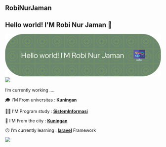 ## RobiNurJaman
## Hello world! I'M Robi Nur Jaman 👋
![Robi Nur Jaman](img/github-header-banner%20(1).png)
![](https://media1.giphy.com/media/v1.Y2lkPTc5MGI3NjExbDJydG4yMWl4dDhtNmtzN3RmMjNqeTRnMndneDRhc3NwNmc2anVrciZlcD12MV9pbnRlcm5hbF9naWZfYnlfaWQmY3Q9cw/UmWpVKOvNEv6CHVtl7/giphy.gif)
<!--
**RobiNurJaman/RobiNurJaman** is a ✨ _special_ ✨ repository because its `README.md` (this file) appears on your GitHub profile.

Here are some ideas to get you started:

- 🔭 I’m currently working on ...
- 🌱 I’m currently learning ...
- 👯 I’m looking to collaborate on ...
- 🤔 I’m looking for help with ...
- 💬 Ask me about ...
- 📫 How to reach me: ...
- 😄 Pronouns: ...
- ⚡ Fun fact: ...
-->
I’m currently working ....

🎓 I'M From universitas : [**Kuningan**](https://uniku.ac.id/)

🧑‍💻 I'M Program study : [**SistemInformasi**](https://si.uniku.ac.id/)

🏡 I'M From  the city :  [**Kuningan**](https://www.Kuningankab.go.id/)

😥 I’m currently learning : [**laravel**](https://laravel.com) Framework


![](https://media.giphy.com/media/v1.Y2lkPTc5MGI3NjExeHMyNDFweDEyeTRkMzN4c2VhaXRnYmdlbHZmd2pxdG40NWZpMDluaiZlcD12MV9zdGlja2Vyc19zZWFyY2gmY3Q9cw/8f3nS1Gajtv70qNicE/giphy.gif)
